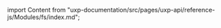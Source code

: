 
import Content from "uxp-documentation/src/pages/uxp-api/reference-js/Modules/fs/index.md";

<Content query="product=xd"/>
